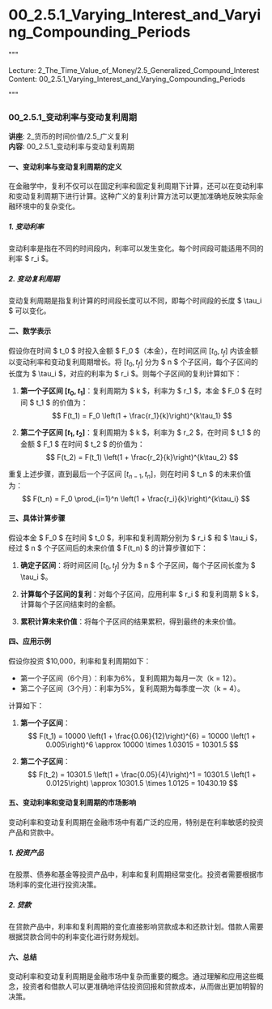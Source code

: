 # 00_2.5.1_Varying_Interest_and_Varying_Compounding_Periods

"""

Lecture: 2_The_Time_Value_of_Money/2.5_Generalized_Compound_Interest
Content: 00_2.5.1_Varying_Interest_and_Varying_Compounding_Periods

"""

### 00_2.5.1_变动利率与变动复利周期

**讲座**: 2_货币的时间价值/2.5_广义复利  
**内容**: 00_2.5.1_变动利率与变动复利周期  

#### 一、变动利率与变动复利周期的定义

在金融学中，复利不仅可以在固定利率和固定复利周期下计算，还可以在变动利率和变动复利周期下进行计算。这种广义的复利计算方法可以更加准确地反映实际金融环境中的复杂变化。

##### 1. 变动利率

变动利率是指在不同的时间段内，利率可以发生变化。每个时间段可能适用不同的利率 $ r_i $。

##### 2. 变动复利周期

变动复利周期是指复利计算的时间段长度可以不同，即每个时间段的长度 $ \tau_i $ 可以变化。

#### 二、数学表示

假设你在时间 $ t_0 $ 时投入金额 $ F_0 $（本金），在时间区间 $[t_0, t_f]$ 内该金额以变动利率和变动复利周期增长。将 $[t_0, t_f]$ 分为 $ n $ 个子区间，每个子区间的长度为 $ \tau_i $，对应的利率为 $ r_i $。则每个子区间的复利计算如下：

1. **第一个子区间 $[t_0, t_1]$**：复利周期为 $ k $，利率为 $ r_1 $，本金 $ F_0 $ 在时间 $ t_1 $ 的价值为：
   $$ F(t_1) = F_0 \left(1 + \frac{r_1}{k}\right)^{k\tau_1} $$

2. **第二个子区间 $[t_1, t_2]$**：复利周期为 $ k $，利率为 $ r_2 $，在时间 $ t_1 $ 的金额 $ F_1 $ 在时间 $ t_2 $ 的价值为：
   $$ F(t_2) = F(t_1) \left(1 + \frac{r_2}{k}\right)^{k\tau_2} $$

重复上述步骤，直到最后一个子区间 $[t_{n-1}, t_n]$，则在时间 $ t_n $ 的未来价值为：
$$ F(t_n) = F_0 \prod_{i=1}^n \left(1 + \frac{r_i}{k}\right)^{k\tau_i} $$

#### 三、具体计算步骤

假设本金 $ F_0 $ 在时间 $ t_0 $，利率和复利周期分别为 $ r_i $ 和 $ \tau_i $，经过 $ n $ 个子区间后的未来价值 $ F(t_n) $ 的计算步骤如下：

1. **确定子区间**：将时间区间 $[t_0, t_f]$ 分为 $ n $ 个子区间，每个子区间长度为 $ \tau_i $。

2. **计算每个子区间的复利**：对每个子区间，应用利率 $ r_i $ 和复利周期 $ k $，计算每个子区间结束时的金额。

3. **累积计算未来价值**：将每个子区间的结果累积，得到最终的未来价值。

#### 四、应用示例

假设你投资 $10,000，利率和复利周期如下：
- 第一个子区间（6个月）：利率为6%，复利周期为每月一次（k = 12）。
- 第二个子区间（3个月）：利率为5%，复利周期为每季度一次（k = 4）。

计算如下：

1. **第一个子区间**：
   $$ F(t_1) = 10000 \left(1 + \frac{0.06}{12}\right)^{6} = 10000 \left(1 + 0.005\right)^6 \approx 10000 \times 1.03015 = 10301.5 $$

2. **第二个子区间**：
   $$ F(t_2) = 10301.5 \left(1 + \frac{0.05}{4}\right)^1 = 10301.5 \left(1 + 0.0125\right) \approx 10301.5 \times 1.0125 = 10430.19 $$

#### 五、变动利率和变动复利周期的市场影响

变动利率和变动复利周期在金融市场中有着广泛的应用，特别是在利率敏感的投资产品和贷款中。

##### 1. 投资产品

在股票、债券和基金等投资产品中，利率和复利周期经常变化。投资者需要根据市场利率的变化进行投资决策。

##### 2. 贷款

在贷款产品中，利率和复利周期的变化直接影响贷款成本和还款计划。借款人需要根据贷款合同中的利率变化进行财务规划。

#### 六、总结

变动利率和变动复利周期是金融市场中复杂而重要的概念。通过理解和应用这些概念，投资者和借款人可以更准确地评估投资回报和贷款成本，从而做出更加明智的决策。
